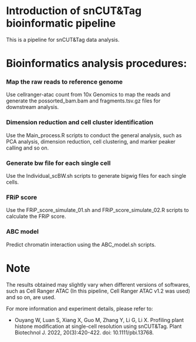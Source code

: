 # Introduction of snCUT&Tag bioinformatic pipeline

This is a pipeline for snCUT&Tag data analysis.


# Bioinformatics analysis procedures:

### Map the raw reads to reference genome
Use cellranger-atac count from 10x Genomics to map the reads and generate the possorted_bam.bam and fragments.tsv.gz files for downstream analysis.

### Dimension reduction and cell cluster identification
Use the Main_process.R scripts to conduct the general analysis, such as PCA analysis, dimension reduction, cell clustering, and marker peaker calling and so on.

### Generate bw file for each single cell
Use the Individual_scBW.sh scripts to generate bigwig files for each single cells.

### FRiP score
Use the FRiP_score_simulate_01.sh and FRiP_score_simulate_02.R scripts to calculate the FRiP score.

### ABC model
Predict chromatin interaction using the ABC_model.sh scripts.

# Note
The results obtained may slightly vary when different versions of softwares, such as Cell Ranger ATAC (In this pipeline, Cell Ranger ATAC v1.2 was used) and so on, are used.

For more information and experiment details, please refer to:
- Ouyang W, Luan S, Xiang X, Guo M, Zhang Y, Li G, Li X. Profiling plant histone modification at single-cell resolution using snCUT&Tag. Plant Biotechnol J. 2022, 20(3):420-422. doi: 10.1111/pbi.13768.
